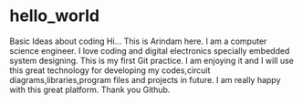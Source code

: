 # hello_world
Basic Ideas about coding
Hi... This is Arindam here. I am a computer science engineer. I love coding and digital electronics specially embedded system designing.
This is my first Git practice. I am enjoying it and I will use this great technology for developing my codes,circuit diagrams,libraries,program files and projects in future. I am really happy with this great platform. Thank you Github.
